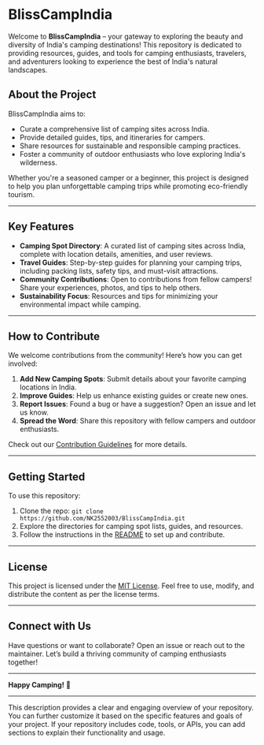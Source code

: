 
# BlissCampIndia

Welcome to **BlissCampIndia** – your gateway to exploring the beauty and diversity of India's camping destinations! This repository is dedicated to providing resources, guides, and tools for camping enthusiasts, travelers, and adventurers looking to experience the best of India's natural landscapes.

## About the Project

BlissCampIndia aims to:
- Curate a comprehensive list of camping sites across India.
- Provide detailed guides, tips, and itineraries for campers.
- Share resources for sustainable and responsible camping practices.
- Foster a community of outdoor enthusiasts who love exploring India's wilderness.

Whether you're a seasoned camper or a beginner, this project is designed to help you plan unforgettable camping trips while promoting eco-friendly tourism.

---

## Key Features

- **Camping Spot Directory**: A curated list of camping sites across India, complete with location details, amenities, and user reviews.
- **Travel Guides**: Step-by-step guides for planning your camping trips, including packing lists, safety tips, and must-visit attractions.
- **Community Contributions**: Open to contributions from fellow campers! Share your experiences, photos, and tips to help others.
- **Sustainability Focus**: Resources and tips for minimizing your environmental impact while camping.

---

## How to Contribute

We welcome contributions from the community! Here’s how you can get involved:
1. **Add New Camping Spots**: Submit details about your favorite camping locations in India.
2. **Improve Guides**: Help us enhance existing guides or create new ones.
3. **Report Issues**: Found a bug or have a suggestion? Open an issue and let us know.
4. **Spread the Word**: Share this repository with fellow campers and outdoor enthusiasts.

Check out our [Contribution Guidelines](CONTRIBUTING.md) for more details.

---

## Getting Started

To use this repository:
1. Clone the repo: `git clone https://github.com/NK2552003/BlissCampIndia.git`
2. Explore the directories for camping spot lists, guides, and resources.
3. Follow the instructions in the [README](README.md) to set up and contribute.

---

## License

This project is licensed under the [MIT License](LICENSE). Feel free to use, modify, and distribute the content as per the license terms.

---

## Connect with Us

Have questions or want to collaborate? Open an issue or reach out to the maintainer. Let’s build a thriving community of camping enthusiasts together!

---

**Happy Camping!** 🌄

---

This description provides a clear and engaging overview of your repository. You can further customize it based on the specific features and goals of your project. If your repository includes code, tools, or APIs, you can add sections to explain their functionality and usage.
